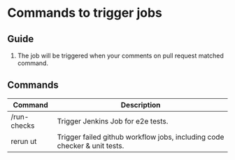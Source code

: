 # Commands to trigger jobs

## Guide

1. The job will be triggered when your comments on pull request matched command.

## Commands

|  Command                 |    Description                                                             |
| -------------------------|----------------------------------------------------------------------------|
|  /run-checks             |  Trigger Jenkins Job for e2e tests.                                         |
| rerun ut    |  Trigger failed github workflow jobs, including code checker & unit tests.  |
